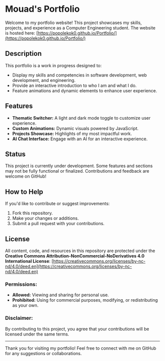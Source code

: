 # Mouad's Portfolio

Welcome to my portfolio website! This project showcases my skills, projects, and experience as a Computer Engineering student. The website is hosted here: [https://popolekok0.github.io/Portfolio/](https://popolekok0.github.io/Portfolio/)

## Description

This portfolio is a work in progress designed to:
- Display my skills and competencies in software development, web development, and engineering.
- Provide an interactive introduction to who I am and what I do.
- Feature animations and dynamic elements to enhance user experience.

## Features

- **Thematic Switcher:** A light and dark mode toggle to customize user experience.
- **Custom Animations:** Dynamic visuals powered by JavaScript.
- **Projects Showcase:** Highlights of my most impactful work.
- **AI Chat Interface:** Engage with an AI for an interactive experience.

## Status

This project is currently under development. Some features and sections may not be fully functional or finalized. Contributions and feedback are welcome on GitHub!

## How to Help

If you'd like to contribute or suggest improvements:
1. Fork this repository.
2. Make your changes or additions.
3. Submit a pull request with your contributions.

## License

All content, code, and resources in this repository are protected under the **Creative Commons Attribution-NonCommercial-NoDerivatives 4.0 International License**: [https://creativecommons.org/licenses/by-nc-nd/4.0/deed.en](https://creativecommons.org/licenses/by-nc-nd/4.0/deed.en)

### Permissions:
- **Allowed:** Viewing and sharing for personal use.
- **Prohibited:** Using for commercial purposes, modifying, or redistributing as your own.

### Disclaimer:
By contributing to this project, you agree that your contributions will be licensed under the same terms.

---

Thank you for visiting my portfolio! Feel free to connect with me on GitHub for any suggestions or collaborations.
